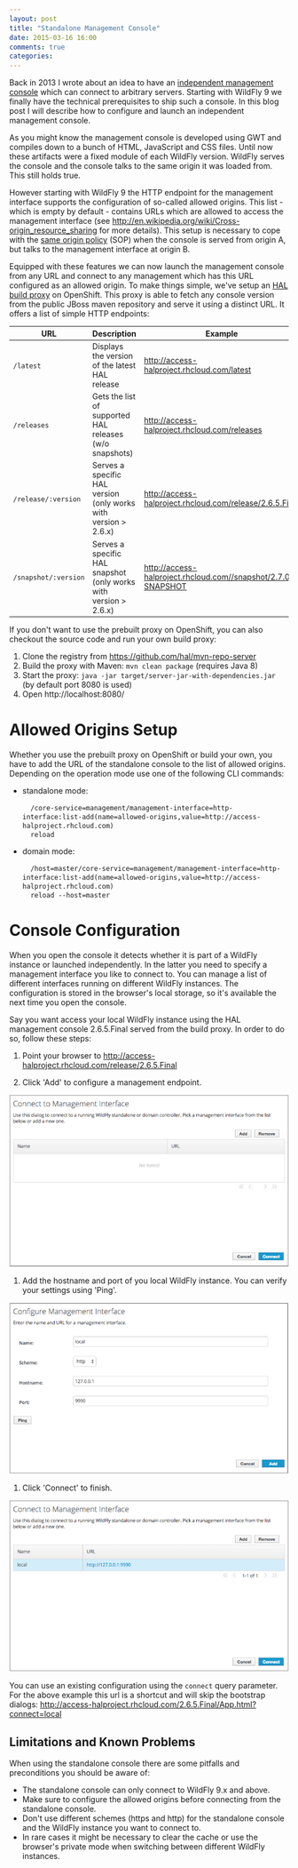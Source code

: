```yaml
---
layout: post
title: "Standalone Management Console"
date: 2015-03-16 16:00
comments: true
categories: 
---
```

Back in 2013 I wrote about an idea to have an [independent management console](/independent-jboss-admin-console.html) which can connect to arbitrary servers. Starting with WildFly 9 we finally have the technical prerequisites to ship such a console. In this blog post I will describe how to configure and launch an independent management console.<!-- more -->

As you might know the management console is developed using GWT and compiles down to a bunch of HTML, JavaScript and CSS files. Until now these artifacts were a fixed module of each WildFly version. WildFly serves the console and the console talks to the same origin it was loaded from. This still holds true. 

However starting with WildFly 9 the HTTP endpoint for the management interface supports the configuration of so-called allowed origins. This list - which is empty by default - contains URLs which are allowed to access the management interface (see http://en.wikipedia.org/wiki/Cross-origin_resource_sharing for more details). This setup is necessary to cope with the [same origin policy](http://en.wikipedia.org/wiki/Same_origin_policy) (SOP) when the console is served from origin A, but talks to the management interface at origin B.   

Equipped with these features we can now launch the management console from any URL and connect to any management which has this URL configured as an allowed origin. To make things simple, we've setup an [HAL build proxy](http://access-halproject.rhcloud.com/) on OpenShift. This proxy is able to fetch any console version from the public JBoss maven repository and serve it using a distinct URL. It offers a list of simple HTTP endpoints:
 
| URL                  | Description                                                      | Example                                                       |
|----------------------|------------------------------------------------------------------|---------------------------------------------------------------|
| `/latest`            | Displays the version of the latest HAL release                   | http://access-halproject.rhcloud.com/latest                   |
| `/releases`          | Gets the list of supported HAL releases (w/o snapshots)          | http://access-halproject.rhcloud.com/releases                 |
| `/release/:version`  | Serves a specific HAL version (only works with version > 2.6.x)  | http://access-halproject.rhcloud.com/release/2.6.5.Final      |
| `/snapshot/:version` | Serves a specific HAL snapshot (only works with version > 2.6.x) | http://access-halproject.rhcloud.com//snapshot/2.7.0-SNAPSHOT |

If you don't want to use the prebuilt proxy on OpenShift, you can also checkout the source code and run your own build proxy:
 
1. Clone the registry from https://github.com/hal/mvn-repo-server
1. Build the proxy with Maven: `mvn clean package` (requires Java 8)
1. Start the proxy: `java -jar target/server-jar-with-dependencies.jar` (by default port 8080 is used)
1. Open http://localhost:8080/

# Allowed Origins Setup

Whether you use the prebuilt proxy on OpenShift or build your own, you have to add the URL of the standalone console to the list of allowed origins. Depending on the operation mode use one of the following CLI commands:

- standalone mode: 

        /core-service=management/management-interface=http-interface:list-add(name=allowed-origins,value=http://access-halproject.rhcloud.com)
        reload
    
- domain mode:

        /host=master/core-service=management/management-interface=http-interface:list-add(name=allowed-origins,value=http://access-halproject.rhcloud.com)
        reload --host=master


# Console Configuration

When you open the console it detects whether it is part of a WildFly instance or launched independently. In the latter you need to specify a management interface you like to connect to. You can manage a list of different interfaces running on different WildFly instances. The configuration is stored in the browser's local storage, so it's available the next time you open the console. 

Say you want access your local WildFly instance using the HAL management console 2.6.5.Final served from the build proxy. In order to do so, follow these steps:

1. Point your browser to http://access-halproject.rhcloud.com/release/2.6.5.Final

1. Click 'Add' to configure a management endpoint.

  ![Connect to Management Interface](/images/posts/bootstrap_server_select_0.png)
  
1. Add the hostname and port of you local WildFly instance. You can verify your settings using 'Ping'.

  ![Connect to Management Interface](/images/posts/bootstrap_server_select_1.png)
  
1. Click 'Connect' to finish.
 
  ![Connect to Management Interface](/images/posts/bootstrap_server_select_2.png)
  
You can use an existing configuration using the `connect` query parameter. For the above example this url is a shortcut and will skip the bootstrap dialogs: http://access-halproject.rhcloud.com/2.6.5.Final/App.html?connect=local

## Limitations and Known Problems

When using the standalone console there are some pitfalls and preconditions you should be aware of:
 
- The standalone console can only connect to WildFly 9.x and above.
- Make sure to configure the allowed origins before connecting from the standalone console.
- Don't use different schemes (https and http) for the standalone console and the WildFly instance you want to connect to.
- In rare cases it might be necessary to clear the cache or use the browser's private mode when switching between different WildFly instances. 
